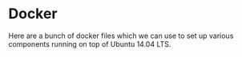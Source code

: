 # Docker

Here are a bunch of docker files which we can use to set up various components
running on top of Ubuntu 14.04 LTS.

